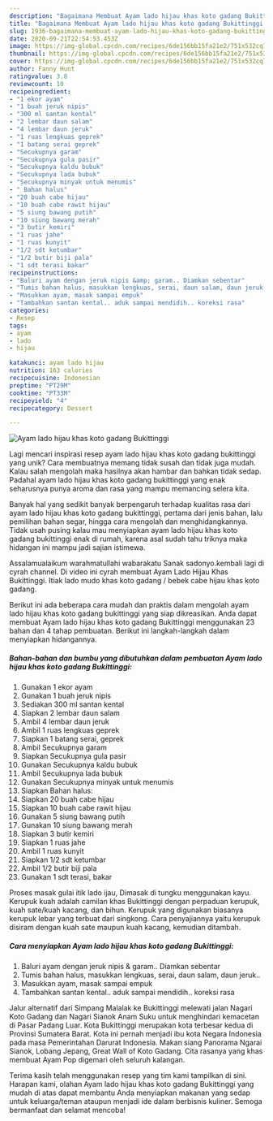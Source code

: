 ```yaml
---
description: "Bagaimana Membuat Ayam lado hijau khas koto gadang Bukittinggi yang Bisa Manjain Lidah"
title: "Bagaimana Membuat Ayam lado hijau khas koto gadang Bukittinggi yang Bisa Manjain Lidah"
slug: 1936-bagaimana-membuat-ayam-lado-hijau-khas-koto-gadang-bukittinggi-yang-bisa-manjain-lidah
date: 2020-09-21T22:54:53.453Z
image: https://img-global.cpcdn.com/recipes/6de156bb15fa21e2/751x532cq70/ayam-lado-hijau-khas-koto-gadang-bukittinggi-foto-resep-utama.jpg
thumbnail: https://img-global.cpcdn.com/recipes/6de156bb15fa21e2/751x532cq70/ayam-lado-hijau-khas-koto-gadang-bukittinggi-foto-resep-utama.jpg
cover: https://img-global.cpcdn.com/recipes/6de156bb15fa21e2/751x532cq70/ayam-lado-hijau-khas-koto-gadang-bukittinggi-foto-resep-utama.jpg
author: Fanny Hunt
ratingvalue: 3.8
reviewcount: 10
recipeingredient:
- "1 ekor ayam"
- "1 buah jeruk nipis"
- "300 ml santan kental"
- "2 lembar daun salam"
- "4 lembar daun jeruk"
- "1 ruas lengkuas geprek"
- "1 batang serai geprek"
- "Secukupnya garam"
- "Secukupnya gula pasir"
- "Secukupnya kaldu bubuk"
- "Secukupnya lada bubuk"
- "Secukupnya minyak untuk menumis"
- " Bahan halus"
- "20 buah cabe hijau"
- "10 buah cabe rawit hijau"
- "5 siung bawang putih"
- "10 siung bawang merah"
- "3 butir kemiri"
- "1 ruas jahe"
- "1 ruas kunyit"
- "1/2 sdt ketumbar"
- "1/2 butir biji pala"
- "1 sdt terasi bakar"
recipeinstructions:
- "Baluri ayam dengan jeruk nipis &amp; garam.. Diamkan sebentar"
- "Tumis bahan halus, masukkan lengkuas, serai, daun salam, daun jeruk.."
- "Masukkan ayam, masak sampai empuk"
- "Tambahkan santan kental.. aduk sampai mendidih.. koreksi rasa"
categories:
- Resep
tags:
- ayam
- lado
- hijau

katakunci: ayam lado hijau 
nutrition: 163 calories
recipecuisine: Indonesian
preptime: "PT29M"
cooktime: "PT33M"
recipeyield: "4"
recipecategory: Dessert

---
```



![Ayam lado hijau khas koto gadang Bukittinggi](https://img-global.cpcdn.com/recipes/6de156bb15fa21e2/751x532cq70/ayam-lado-hijau-khas-koto-gadang-bukittinggi-foto-resep-utama.jpg)

Lagi mencari inspirasi resep ayam lado hijau khas koto gadang bukittinggi yang unik? Cara membuatnya memang tidak susah dan tidak juga mudah. Kalau salah mengolah maka hasilnya akan hambar dan bahkan tidak sedap. Padahal ayam lado hijau khas koto gadang bukittinggi yang enak seharusnya punya aroma dan rasa yang mampu memancing selera kita.

Banyak hal yang sedikit banyak berpengaruh terhadap kualitas rasa dari ayam lado hijau khas koto gadang bukittinggi, pertama dari jenis bahan, lalu pemilihan bahan segar, hingga cara mengolah dan menghidangkannya. Tidak usah pusing kalau mau menyiapkan ayam lado hijau khas koto gadang bukittinggi enak di rumah, karena asal sudah tahu triknya maka hidangan ini mampu jadi sajian istimewa.

Assalamualaikum warahmatullahi wabarakatu Sanak sadonyo.kembali lagi di cyrah channel. Di video ini cyrah membuat Ayam Lado Hijau Khas Bukittinggi. Itiak lado mudo khas koto gadang / bebek cabe hijau khas koto gadang.


Berikut ini ada beberapa cara mudah dan praktis dalam mengolah ayam lado hijau khas koto gadang bukittinggi yang siap dikreasikan. Anda dapat membuat Ayam lado hijau khas koto gadang Bukittinggi menggunakan 23 bahan dan 4 tahap pembuatan. Berikut ini langkah-langkah dalam menyiapkan hidangannya.

<!--inarticleads1-->

##### Bahan-bahan dan bumbu yang dibutuhkan dalam pembuatan Ayam lado hijau khas koto gadang Bukittinggi:

1. Gunakan 1 ekor ayam
1. Gunakan 1 buah jeruk nipis
1. Sediakan 300 ml santan kental
1. Siapkan 2 lembar daun salam
1. Ambil 4 lembar daun jeruk
1. Ambil 1 ruas lengkuas geprek
1. Siapkan 1 batang serai, geprek
1. Ambil Secukupnya garam
1. Siapkan Secukupnya gula pasir
1. Gunakan Secukupnya kaldu bubuk
1. Ambil Secukupnya lada bubuk
1. Gunakan Secukupnya minyak untuk menumis
1. Siapkan  Bahan halus:
1. Siapkan 20 buah cabe hijau
1. Siapkan 10 buah cabe rawit hijau
1. Gunakan 5 siung bawang putih
1. Gunakan 10 siung bawang merah
1. Siapkan 3 butir kemiri
1. Siapkan 1 ruas jahe
1. Ambil 1 ruas kunyit
1. Siapkan 1/2 sdt ketumbar
1. Ambil 1/2 butir biji pala
1. Gunakan 1 sdt terasi, bakar


Proses masak gulai itik lado ijau, Dimasak di tungku menggunakan kayu. Kerupuk kuah adalah camilan khas Bukittinggi dengan perpaduan kerupuk, kuah sate/kuah kacang, dan bihun. Kerupuk yang digunakan biasanya kerupuk lebar yang terbuat dari singkong. Cara penyajiannya yaitu kerupuk disiram dengan kuah sate maupun kuah kacang, kemudian ditambah. 

<!--inarticleads2-->

##### Cara menyiapkan Ayam lado hijau khas koto gadang Bukittinggi:

1. Baluri ayam dengan jeruk nipis &amp; garam.. Diamkan sebentar
1. Tumis bahan halus, masukkan lengkuas, serai, daun salam, daun jeruk..
1. Masukkan ayam, masak sampai empuk
1. Tambahkan santan kental.. aduk sampai mendidih.. koreksi rasa


Jalur alternatif dari Simpang Malalak ke Bukittinggi melewati jalan Nagari Koto Gadang dan Nagari Sianok Anam Suku untuk menghindari kemacetan di Pasar Padang Luar. Kota Bukittinggi merupakan kota terbesar kedua di Provinsi Sumatera Barat. Kota ini pernah menjadi ibu kota Negara Indonesia pada masa Pemerintahan Darurat Indonesia. Makan siang Panorama Ngarai Sianok, Lobang Jepang, Great Wall of Koto Gadang. Cita rasanya yang khas membuat Ayam Pop digemari oleh seluruh kalangan. 

Terima kasih telah menggunakan resep yang tim kami tampilkan di sini. Harapan kami, olahan Ayam lado hijau khas koto gadang Bukittinggi yang mudah di atas dapat membantu Anda menyiapkan makanan yang sedap untuk keluarga/teman ataupun menjadi ide dalam berbisnis kuliner. Semoga bermanfaat dan selamat mencoba!
